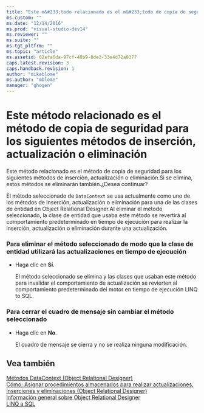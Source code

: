 ```yaml
---
title: "Este m&#233;todo relacionado es el m&#233;todo de copia de seguridad para los siguientes m&#233;todos de inserci&#243;n, actualizaci&#243;n o eliminaci&#243;n | Microsoft Docs"
ms.custom: ""
ms.date: "12/14/2016"
ms.prod: "visual-studio-dev14"
ms.reviewer: ""
ms.suite: ""
ms.tgt_pltfrm: ""
ms.topic: "article"
ms.assetid: 62afa6da-97cf-48b9-8de3-33e4d72a0377
caps.latest.revision: 3
caps.handback.revision: 1
author: "mikeblome"
ms.author: "mblome"
manager: "ghogen"
---
```

# Este m&#233;todo relacionado es el m&#233;todo de copia de seguridad para los siguientes m&#233;todos de inserci&#243;n, actualizaci&#243;n o eliminaci&#243;n
Este método relacionado es el método de copia de seguridad para los siguientes métodos de inserción, actualización o eliminación.Si se elimina, estos métodos se eliminarán también.¿Desea continuar?  
  
 El método seleccionado de `DataContext` se usa actualmente como uno de los métodos de inserción, actualización o eliminación para una de las clases de entidad en Object Relational Designer.Al eliminar el método seleccionado, la clase de entidad que usaba este método se revertirá al comportamiento predeterminado en tiempo de ejecución para realizar la inserción, actualización o eliminación durante una actualización.  
  
### Para eliminar el método seleccionado de modo que la clase de entidad utilizará las actualizaciones en tiempo de ejecución  
  
-   Haga clic en **Sí**.  
  
     El método seleccionado se elimina y las clases que usaban este método para invalidar el comportamiento de actualización se revierten al comportamiento predeterminado del motor en tiempo de ejecución LINQ to SQL.  
  
### Para cerrar el cuadro de mensaje sin cambiar el método seleccionado  
  
-   Haga clic en **No**.  
  
     El cuadro de mensaje se cierra y no se realiza ninguna modificación.  
  
## Vea también  
 [Métodos DataContext \(Object Relational Designer\)](../data-tools/datacontext-methods-o-r-designer.md)   
 [Cómo: Asignar procedimientos almacenados para realizar actualizaciones, inserciones y eliminaciones \(Object Relational Designer\)](../data-tools/how-to-assign-stored-procedures-to-perform-updates-inserts-and-deletes-o-r-designer.md)   
 [Información general sobre Object Relational Designer](../Topic/LINQ%20to%20SQL%20Tools%20in%20Visual%20Studio1.md)   
 [LINQ a SQL](../Topic/LINQ%20to%20SQL.md)